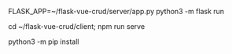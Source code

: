 <!-- to run the flask-vue-crud server from anywhere -->
FLASK_APP=~/flask-vue-crud/server/app.py python3 -m flask run


<!-- to run the client -->
cd ~/flask-vue-crud/client; npm run serve

<!-- to install things: -->
python3 -m pip install <pkg>